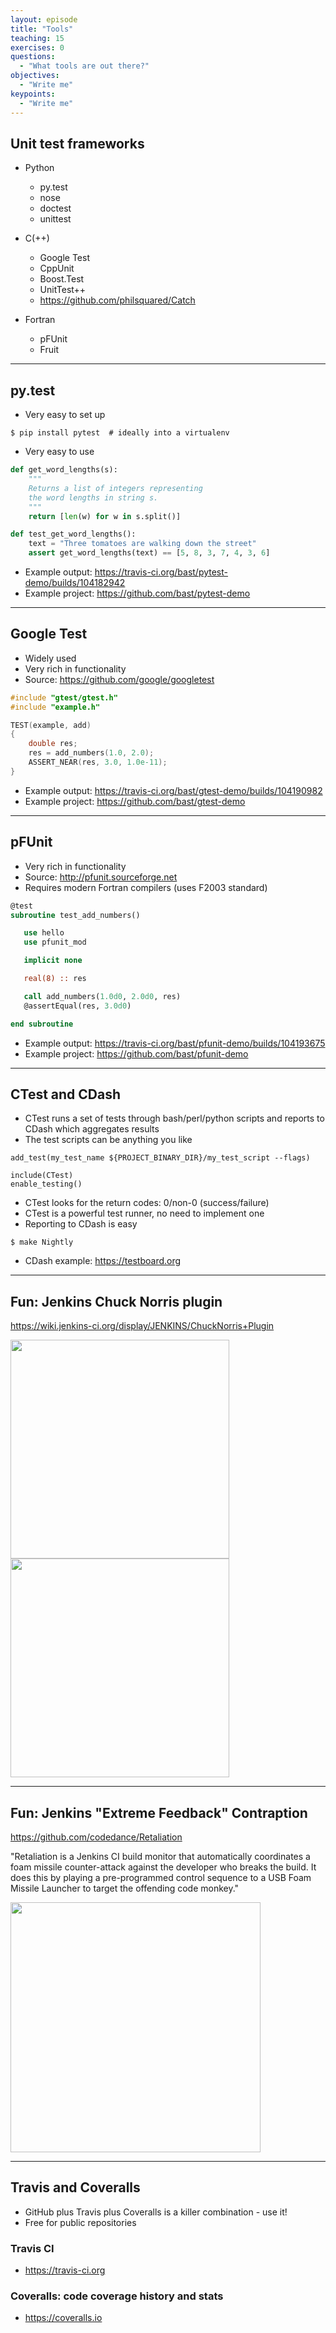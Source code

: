 ```yaml
---
layout: episode
title: "Tools"
teaching: 15
exercises: 0
questions:
  - "What tools are out there?"
objectives:
  - "Write me"
keypoints:
  - "Write me"
---
```


## Unit test frameworks

- Python
    - py.test
    - nose
    - doctest
    - unittest

- C(++)
    - Google Test
    - CppUnit
    - Boost.Test
    - UnitTest++
    - https://github.com/philsquared/Catch

- Fortran
    - pFUnit
    - Fruit

---

## py.test

- Very easy to set up

```shell
$ pip install pytest  # ideally into a virtualenv
```

- Very easy to use

```python
def get_word_lengths(s):
    """
    Returns a list of integers representing
    the word lengths in string s.
    """
    return [len(w) for w in s.split()]

def test_get_word_lengths():
    text = "Three tomatoes are walking down the street"
    assert get_word_lengths(text) == [5, 8, 3, 7, 4, 3, 6]
```

- Example output: https://travis-ci.org/bast/pytest-demo/builds/104182942
- Example project: https://github.com/bast/pytest-demo

---

## Google Test

- Widely used
- Very rich in functionality
- Source: https://github.com/google/googletest

```cpp
#include "gtest/gtest.h"
#include "example.h"

TEST(example, add)
{
    double res;
    res = add_numbers(1.0, 2.0);
    ASSERT_NEAR(res, 3.0, 1.0e-11);
}
```

- Example output: https://travis-ci.org/bast/gtest-demo/builds/104190982
- Example project: https://github.com/bast/gtest-demo

---

## pFUnit

- Very rich in functionality
- Source: http://pfunit.sourceforge.net
- Requires modern Fortran compilers (uses F2003 standard)

```fortran
@test
subroutine test_add_numbers()

   use hello
   use pfunit_mod

   implicit none

   real(8) :: res

   call add_numbers(1.0d0, 2.0d0, res)
   @assertEqual(res, 3.0d0)

end subroutine
```

- Example output: https://travis-ci.org/bast/pfunit-demo/builds/104193675
- Example project: https://github.com/bast/pfunit-demo

---

## CTest and CDash

- CTest runs a set of tests through bash/perl/python scripts and reports to CDash which aggregates results
- The test scripts can be anything you like

```shell
add_test(my_test_name ${PROJECT_BINARY_DIR}/my_test_script --flags)

include(CTest)
enable_testing()
```

- CTest looks for the return codes: 0/non-0 (success/failure)
- CTest is a powerful test runner, no need to implement one
- Reporting to CDash is easy

```shell
$ make Nightly
```

- CDash example: https://testboard.org

---

## Fun: Jenkins Chuck Norris plugin

https://wiki.jenkins-ci.org/display/JENKINS/ChuckNorris+Plugin

<img src="{{ site.baseurl }}/img/chucknorris_badass.jpg" style="width: 350px;"/>
<img src="{{ site.baseurl }}/img/chucknorris_thumbup.jpg" style="width: 350px;"/>

---

## Fun: Jenkins "Extreme Feedback" Contraption

https://github.com/codedance/Retaliation

"Retaliation is a Jenkins CI build monitor that automatically coordinates a foam missile counter-attack against the developer who breaks the build. It does
this by playing a pre-programmed control sequence to a USB Foam Missile Launcher to target the offending code monkey."

<img src="{{ site.baseurl }}/img/launcher.jpg" style="width: 400px;"/>

---

## Travis and Coveralls

- GitHub plus Travis plus Coveralls is a killer combination - use it!
- Free for public repositories

### Travis CI

- https://travis-ci.org

### Coveralls: code coverage history and stats

- https://coveralls.io

